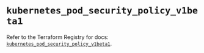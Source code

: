 # `kubernetes_pod_security_policy_v1beta1`

Refer to the Terraform Registry for docs: [`kubernetes_pod_security_policy_v1beta1`](https://registry.terraform.io/providers/hashicorp/kubernetes/2.37.1/docs/resources/pod_security_policy_v1beta1).
